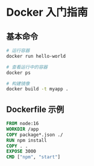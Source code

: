 # Docker 入门指南

## 基本命令
```bash
# 运行容器
docker run hello-world

# 查看运行中的容器
docker ps

# 构建镜像
docker build -t myapp .
```

## Dockerfile 示例
```dockerfile
FROM node:16
WORKDIR /app
COPY package*.json ./
RUN npm install
COPY . .
EXPOSE 3000
CMD ["npm", "start"]
``` 